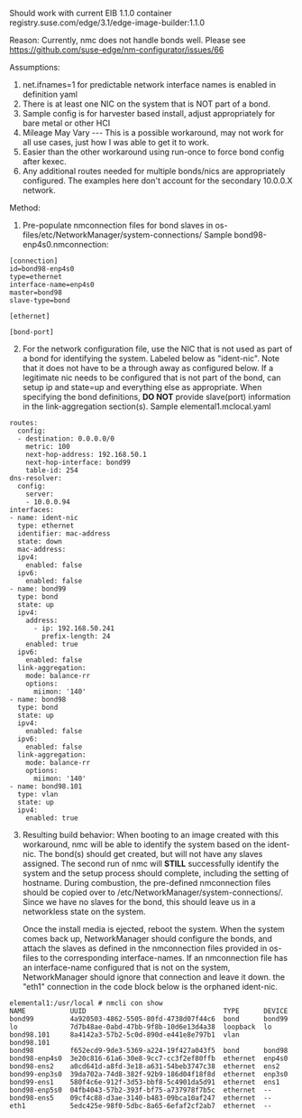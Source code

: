 Should work with current EIB 1.1.0 container
registry.suse.com/edge/3.1/edge-image-builder:1.1.0 

Reason:
Currently, nmc does not handle bonds well. Please see https://github.com/suse-edge/nm-configurator/issues/66

Assumptions:
1) net.ifnames=1 for predictable network interface names is enabled in definition yaml
2) There is at least one NIC on the system that is NOT part of a bond.
3) Sample config is for harvester based install, adjust appropriately for bare metal or other HCI
4) Mileage May Vary --- This is a possible workaround, may not work for all use cases, just how I was able to get it to work.
5) Easier than the other workaround using run-once to force bond config after kexec.
6) Any additional routes needed for multiple bonds/nics are appropriately configured.  The examples here don't account for the secondary 10.0.0.X network.

Method:
1) Pre-populate nmconnection files for bond slaves in os-files/etc/NetworkManager/system-connections/
Sample bond98-enp4s0.nmconnection:
```
[connection]
id=bond98-enp4s0
type=ethernet
interface-name=enp4s0
master=bond98
slave-type=bond

[ethernet]

[bond-port]
```

2) For the network configuration file, use the NIC that is not used as part of a bond for identifying the system. Labeled below as
"ident-nic".  Note that it does not have to be a through away as configured below.  If a legitimate nic needs to be configured that is not part of the bond, can setup ip and state=up and everything else as appropriate.  When specifying the bond definitions, **DO NOT** provide slave(port) information in the link-aggregation section(s). 
Sample elemental1.mclocal.yaml
```
routes:
  config:
  - destination: 0.0.0.0/0
    metric: 100
    next-hop-address: 192.168.50.1
    next-hop-interface: bond99
    table-id: 254
dns-resolver:
  config:
    server:
    - 10.0.0.94
interfaces:
- name: ident-nic
  type: ethernet
  identifier: mac-address
  state: down
  mac-address:
  ipv4:
    enabled: false
  ipv6:
    enabled: false
- name: bond99
  type: bond
  state: up
  ipv4:
    address:
      - ip: 192.168.50.241
        prefix-length: 24
    enabled: true
  ipv6:
    enabled: false
  link-aggregation:
    mode: balance-rr
    options:
      miimon: '140'
- name: bond98
  type: bond
  state: up
  ipv4:
    enabled: false
  ipv6:
    enabled: false
  link-aggregation:
    mode: balance-rr
    options:
      miimon: '140'
- name: bond98.101
  type: vlan
  state: up
  ipv4:
    enabled: true
```

3) Resulting build behavior:
   When booting to an image created with this workaround, nmc will be able to identify the system based on the ident-nic.  The bond(s) should get created, but will not have any slaves assigned.  The second run of nmc will **STILL** successfully identify the system and the setup process should complete, including the setting of hostname.  During combustion, the pre-defined nmconnection files should be copied over to /etc/NetworkManager/system-connections/.  Since we have no slaves for the bond, this should leave us in a networkless state on the system.
   
   Once the install media is ejected, reboot the system. When the system comes back up, NetworkManager should configure the bonds, and attach the slaves as defined in the nmconnection files provided in os-files to the corresponding interface-names.  If an nmconnection file has an interface-name configured that is not on the system, NetworkManager should ignore that connection and leave it down.  the "eth1" connection in the code block below is the orphaned ident-nic.
```
elemental1:/usr/local # nmcli con show
NAME           UUID                                  TYPE      DEVICE
bond99         4a920503-4862-5505-80fd-4738d07f44c6  bond      bond99
lo             7d7b48ae-0abd-47bb-9f8b-10d6e13d4a38  loopback  lo
bond98.101     8a4142a3-57b2-5c0d-890d-e441e8e797b1  vlan      bond98.101
bond98         f652ecd9-9de3-5369-a224-19f427a043f5  bond      bond98
bond98-enp4s0  3e20c816-61a6-30e8-9cc7-cc3f2ef80ffb  ethernet  enp4s0
bond98-ens2    a0cd641d-a8fd-3e18-a631-54beb3747c38  ethernet  ens2
bond99-enp3s0  39da702a-74d8-382f-92b9-186d04f18f8d  ethernet  enp3s0
bond99-ens1    580f4c6e-912f-3d53-bbf8-5c4901da5d91  ethernet  ens1
bond98-enp5s0  04fb4043-57b2-393f-bf75-a737978f7b5c  ethernet  --
bond98-ens5    09cf4c88-d3ae-3140-b483-09bca10af247  ethernet  --
eth1           5edc425e-98f0-5dbc-8a65-6efaf2cf2ab7  ethernet  --
```
   
 
